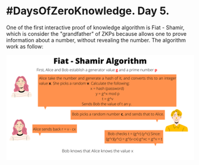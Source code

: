# #DaysOfZeroKnowledge. Day 5.

One of the first interactive proof of knowledge algorithm is Fiat - Shamir, which is consider the "grandfather" of ZKPs because allows one to prove information about a number, without revealing the number. The algorithm work as follow:

![Message encryption/decryption](https://raw.githubusercontent.com/hasselalcala/DaysOfZeroKnowledge/main/images/Fiat-shamir.png)

